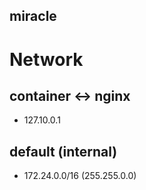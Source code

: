 miracle
---

# Network

## container <-> nginx
- 127.10.0.1

## default (internal)
- 172.24.0.0/16 (255.255.0.0)

